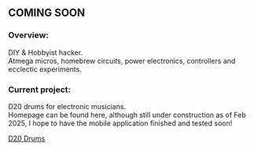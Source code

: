 ## COMING SOON  
  
### Overview:  
DIY & Hobbyist hacker.  
Atmega micros, homebrew circuits, power electronics, controllers and ecclectic experiments.  

### Current project:  
D20 drums for electronic musicians.  
Homepage can be found here, although still under construction as of Feb 2025, I hope to have the mobile application finished and tested soon!
  
  
[D20 Drums](http://d20drums.com)  
